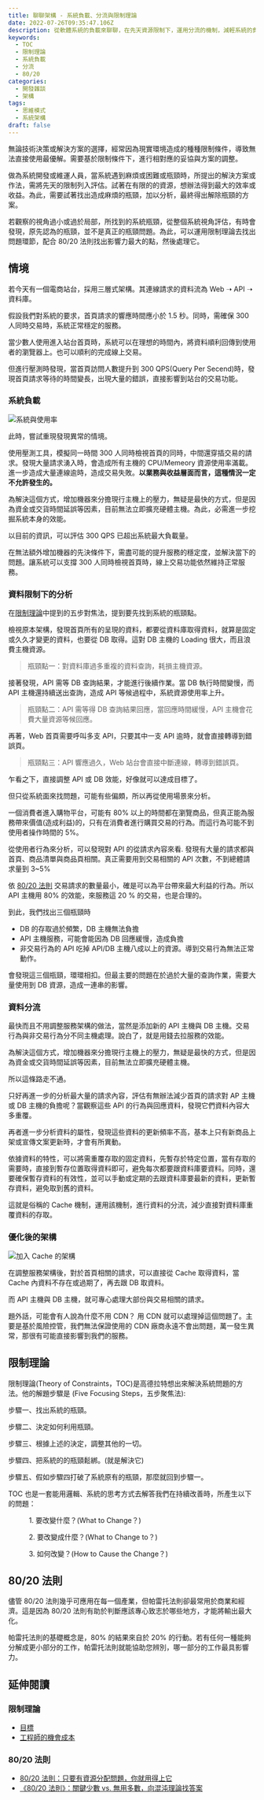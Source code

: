 ```yaml
---
title: 聊聊架構 - 系統負載、分流與限制理論
date: 2022-07-26T09:35:47.106Z
description: 從軟體系統的負載來聊聊，在先天資源限制下，運用分流的機制，減輕系統的負載
keywords:
  - TOC
  - 限制理論
  - 系統負載
  - 分流
  - 80/20
categories:
  - 開發雜談
  - 架構
tags:
  - 思維模式
  - 系統架構
draft: false
---
```


無論技術決策或解決方案的選擇，經常因為現實環境造成的種種限制條件，導致無法直接使用最優解。需要基於限制條件下，進行相對應的妥協與方案的調整。

做為系統開發或維運人員，當系統遇到麻煩或困難或瓶頸時，所提出的解決方案或作法，需將先天的限制列入評估。試著在有限的的資源，想辦法得到最大的效率或收益。為此，需要試著找出造成麻煩的瓶頸，加以分析，最終得出解除瓶頸的方案。

若觀察的視角過小或過於局部，所找到的系統瓶頸，從整個系統視角評估，有時會發現，原先認為的瓶頸，並不是真正的瓶頸問題。為此，可以運用限制理論去找出問題環節，配合 80/20 法則找出影響力最大的點，然後處理它。

<!--more-->

## 情境

若今天有一個電商站台，採用三層式架構。其連線請求的資料流為 Web ➝ API ➝ 資料庫。

假設我們對系統的要求，首頁請求的響應時間應小於 1.5 秒。同時，需確保 300 人同時交易時，系統正常穩定的服務。

當少數人使用進入站台首頁時，系統可以在理想的時間內，將資料順利回傳到使用者的瀏覽器上。也可以順利的完成線上交易。

但進行壓測時發現，當首頁訪問人數提升到 300 QPS(Query Per Secend)時，發現首頁請求等待的時間變長，出現大量的錯誤，直接影響到站台的交易功能。

### 系統負載

![系統與使用率](origin.png)

此時，嘗試重現發現異常的情境。

使用壓測工具，模擬同一時間 300 人同時檢視首頁的同時，中間還穿插交易的請求。發現大量請求湧入時，會造成所有主機的 CPU/Memeory 資源使用率滿載。進一步造成大量連線逾時，造成交易失敗。**以業務與收益層面而言，這種情況一定不允許發生的。**

為解決這個方式，增加機器來分擔現行主機上的壓力，無疑是最快的方式，但是因為資金或交貨時間延誤等因素，目前無法立即擴充硬體主機。為此，必需進一步挖掘系統本身的效能。

以目前的資訊，可以評估 300 QPS 已超出系統最大負載量。

在無法額外增加機器的先決條件下，需盡可能的提升服務的穩定度，並解決當下的問題。讓系統可以支撐 300 人同時檢視首頁時，線上交易功能依然維持正常服務。

### 資料限制下的分析

在[限制理論](#限制理論)中提到的五步對焦法，提到要先找到系統的瓶頸點。

檢視原本架構，發現首頁所有的呈現的資料，都要從資料庫取得資料，就算是固定或久久才變更的資料，也要從 DB 取得。這對 DB 主機的 Loading 很大，而且浪費主機資源。

> 瓶頸點一：對資料庫過多重複的資料查詢，耗損主機資源。

接著發現，API 需等 DB 查詢結果，才能進行後續作業。當 DB 執行時間變慢，而 API 主機還持續送出查詢，造成 API 等候過程中，系統資源使用率上升。

> 瓶頸點二：API 需等得 DB 查詢結果回應，當回應時間緩慢，API 主機會花費大量資源等候回應。

再著，Web 首頁需要呼叫多支 API，只要其中一支 API 逾時，就會直接轉導到錯誤頁。

> 瓶頸點三：API 響應過久，Web 站台會直接中斷連線，轉導到錯誤頁。

乍看之下，直接調整 API 或 DB 效能，好像就可以達成目標了。

但只從系統面來找問題，可能有些偏頗，所以再從使用場景來分析。

一個消費者進入購物平台，可能有 80% 以上的時間都在瀏覽商品，但真正能為服務帶來價值(造成利益)的，只有在消費者進行購買交易的行為。而這行為可能不到使用者操作時間的 5%。

從使用者行為來分析，可以發現對 API 的從請求內容來看. 發現有大量的請求都與首頁、商品清單與商品頁相關。真正需要用到交易相關的 API 次數，不到總體請求量到 3~5%

依 [80/20 法則](#8020-法則) 交易請求的數量最小，確是可以為平台帶來最大利益的行為。所以 API 主機用 80% 的效能，來服務這 20 % 的交易，也是合理的。

到此，我們找出三個瓶頸時

- DB 的存取過於頻繁，DB 主機無法負擔
- API 主機服務，可能會能因為 DB 回應緩慢，造成負擔
- 非交易行為的 API 吃掉 API/DB 主機八成以上的資源。導到交易行為無法正常動作。

會發現這三個瓶頸，環環相扣。但最主要的問題在於過於大量的查詢作業，需要大量使用到 DB 資源，造成一連串的影響。

### 資料分流

最快而且不用調整服務架構的做法，當然是添加新的 API 主機與 DB 主機。交易行為與非交易行為分不同主機處理。說白了，就是用錢去拉服務的效能。

為解決這個方式，增加機器來分擔現行主機上的壓力，無疑是最快的方式，但是因為資金或交貨時間延誤等因素，目前無法立即擴充硬體主機。

所以這條路走不通。

只好再進一步的分析最大量的請求內容，評估有無辦法減少首頁的請求對 AP 主機或 DB 主機的負擔呢？當觀察這些 API 的行為與回應資料，發現它們資料內容大多重覆。

再者進一步分析資料的屬性，發現這些資料的更新頻率不高，基本上只有新商品上架或宣傳文案更新時，才會有所異動。

依據資料的特性，可以將需重覆存取的固定資料，先暫存於特定位置，當有存取的需要時，直接到暫存位置取得資料即可，避免每次都要跟資料庫要資料。同時，還要確保暫存資料的有效性，並可以手動或定期的去跟資料庫要最新的資料，更新暫存資料，避免取到舊的資料。

這就是俗稱的 Cache 機制，運用該機制，進行資料的分流，減少直接對資料庫重覆資料的存取。

### 優化後的架構

![加入 Cache 的架構](use_cache.png)

在調整服務架構後，對於首頁相關的請求，可以直接從 Cache 取得資料，當 Cache 內資料不存在或過期了，再去跟 DB 取資料。

而 API 主機與 DB 主機，就可專心處理大部份與交易相關的請求。

題外話，可能會有人說為什麼不用 CDN？ 用 CDN 就可以處理掉這個問題了。主要是基於風險控管，我們無法保證使用的 CDN 廠商永遠不會出問題，萬一發生異常，那很有可能直接影響到我們的服務。

## 限制理論

限制理論(Theory of Constraints，TOC)是高德拉特想出來解決系統問題的方法。他的解題步驟是 (Five Focusing Steps，五步聚焦法):

步驟一、找出系統的瓶頸。

步驟二、決定如何利用瓶頸。

步驟三、根據上述的決定，調整其他的一切。

步驟四、把系統的的瓶頸鬆綁。(就是解決它)

步驟五、假如步驟四打破了系統原有的瓶頸，那麼就回到步驟一。

TOC 也是一套能用邏輯、系統的思考方式去解答我們在持續改善時，所產生以下的問題：

　　　1. 要改變什麼？(What to Change？)

　　　2. 要改變成什麼？(What to Change to？)

　　　3. 如何改變？(How to Cause the Change？)

## 80/20 法則

儘管 80/20 法則幾乎可應用在每一個產業，但帕雷托法則卻最常用於商業和經濟。這是因為 80/20 法則有助於判斷應該專心致志於哪些地方，才能將輸出最大化。

帕雷托法則的基礎概念是，80% 的結果來自於 20% 的行動。若有任何一種能夠分解成更小部分的工作，帕雷托法則就能協助您辨別，哪一部分的工作最具影響力。

## 延伸閱讀

### 限制理論

- [目標](https://www.books.com.tw/products/0010898249?loc=P_0004_082)
- [工程師的機會成本](https://ruddyblog.wordpress.com/2020/09/14/%e5%b7%a5%e7%a8%8b%e5%b8%ab%e7%9a%84%e6%a9%9f%e6%9c%83%e6%88%90%e6%9c%ac/)

### 80/20 法則

- [80/20 法則：只要有資源分配問題，你就用得上它](https://www.managertoday.com.tw/articles/view/1211)
- [《80/20 法則》：關鍵少數 vs. 無用多數，向混沌理論找答案](https://www.thenewslens.com/article/111804/fullpage)
